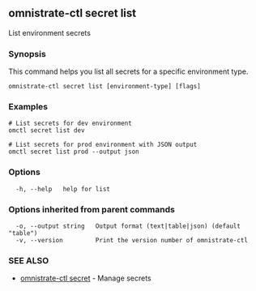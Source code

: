 ## omnistrate-ctl secret list

List environment secrets

### Synopsis

This command helps you list all secrets for a specific environment type.

```
omnistrate-ctl secret list [environment-type] [flags]
```

### Examples

```
# List secrets for dev environment
omctl secret list dev

# List secrets for prod environment with JSON output
omctl secret list prod --output json
```

### Options

```
  -h, --help   help for list
```

### Options inherited from parent commands

```
  -o, --output string   Output format (text|table|json) (default "table")
  -v, --version         Print the version number of omnistrate-ctl
```

### SEE ALSO

- [omnistrate-ctl secret](omnistrate-ctl_secret.md) - Manage secrets
